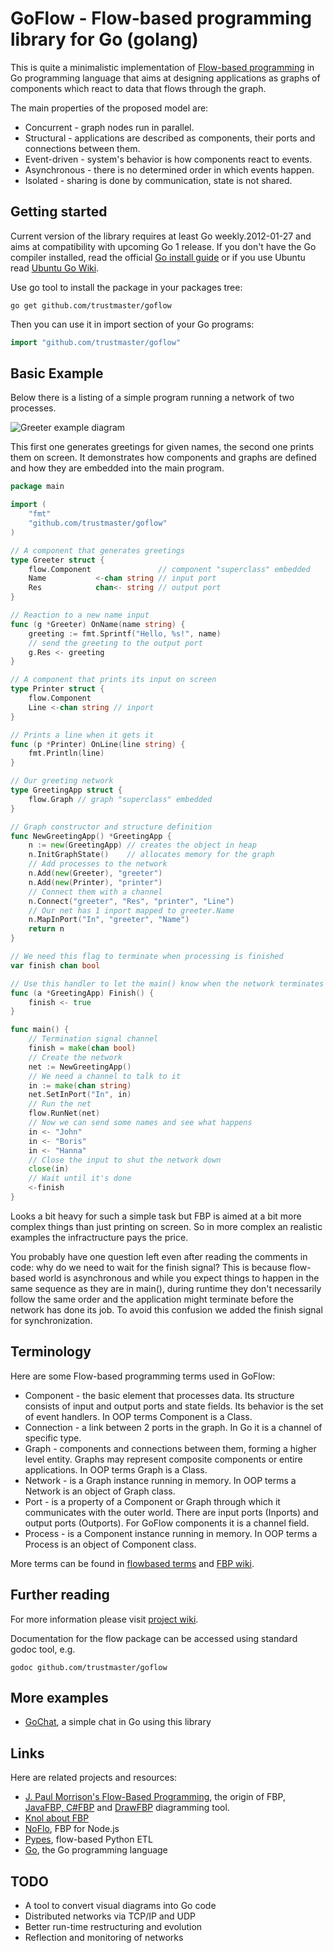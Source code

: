 # GoFlow - Flow-based programming library for Go (golang) #

This is quite a minimalistic implementation of [Flow-based programming](http://en.wikipedia.org/wiki/Flow-based_programming) in Go programming language that aims at designing applications as graphs of components which react to data that flows through the graph.

The main properties of the proposed model are:

* Concurrent - graph nodes run in parallel.
* Structural - applications are described as components, their ports and connections between them.
* Event-driven - system's behavior is how components react to events.
* Asynchronous - there is no determined order in which events happen.
* Isolated - sharing is done by communication, state is not shared.

## Getting started ##

Current version of the library requires at least Go weekly.2012-01-27 and aims at compatibility with upcoming Go 1 release. If you don't have the Go compiler installed, read the official [Go install guide](http://golang.org/doc/install.html) or if you use Ubuntu read [Ubuntu Go Wiki](https://wiki.ubuntu.com/Go).

Use go tool to install the package in your packages tree:

```
go get github.com/trustmaster/goflow
```

Then you can use it in import section of your Go programs:

```go
import "github.com/trustmaster/goflow"
```

## Basic Example ##

Below there is a listing of a simple program running a network of two processes.

![Greeter example diagram](http://flowbased.wdfiles.com/local--files/goflow/goflow-hello.png)

This first one generates greetings for given names, the second one prints them on screen. It demonstrates how components and graphs are defined and how they are embedded into the main program.

```go
package main

import (
	"fmt"
	"github.com/trustmaster/goflow"
)

// A component that generates greetings
type Greeter struct {
	flow.Component               // component "superclass" embedded
	Name           <-chan string // input port
	Res            chan<- string // output port
}

// Reaction to a new name input
func (g *Greeter) OnName(name string) {
	greeting := fmt.Sprintf("Hello, %s!", name)
	// send the greeting to the output port
	g.Res <- greeting
}

// A component that prints its input on screen
type Printer struct {
	flow.Component
	Line <-chan string // inport
}

// Prints a line when it gets it
func (p *Printer) OnLine(line string) {
	fmt.Println(line)
}

// Our greeting network
type GreetingApp struct {
	flow.Graph // graph "superclass" embedded
}

// Graph constructor and structure definition
func NewGreetingApp() *GreetingApp {
	n := new(GreetingApp) // creates the object in heap
	n.InitGraphState()    // allocates memory for the graph
	// Add processes to the network
	n.Add(new(Greeter), "greeter")
	n.Add(new(Printer), "printer")
	// Connect them with a channel
	n.Connect("greeter", "Res", "printer", "Line")
	// Our net has 1 inport mapped to greeter.Name
	n.MapInPort("In", "greeter", "Name")
	return n
}

// We need this flag to terminate when processing is finished
var finish chan bool

// Use this handler to let the main() know when the network terminates
func (a *GreetingApp) Finish() {
	finish <- true
}

func main() {
	// Termination signal channel
	finish = make(chan bool)
	// Create the network
	net := NewGreetingApp()
	// We need a channel to talk to it
	in := make(chan string)
	net.SetInPort("In", in)
	// Run the net
	flow.RunNet(net)
	// Now we can send some names and see what happens
	in <- "John"
	in <- "Boris"
	in <- "Hanna"
	// Close the input to shut the network down
	close(in)
	// Wait until it's done
	<-finish
}
```

Looks a bit heavy for such a simple task but FBP is aimed at a bit more complex things than just printing on screen. So in more complex an realistic examples the infractructure pays the price.

You probably have one question left even after reading the comments in code: why do we need to wait for the finish signal? This is because flow-based world is asynchronous and while you expect things to happen in the same sequence as they are in main(), during runtime they don't necessarily follow the same order and the application might terminate before the network has done its job. To avoid this confusion we added the finish signal for synchronization.

## Terminology ##

Here are some Flow-based programming terms used in GoFlow:

* Component - the basic element that processes data. Its structure consists of input and output ports and state fields. Its behavior is the set of event handlers. In OOP terms Component is a Class.
* Connection - a link between 2 ports in the graph. In Go it is a channel of specific type.
* Graph - components and connections between them, forming a higher level entity. Graphs may represent composite components or entire applications. In OOP terms Graph is a Class.
* Network - is a Graph instance running in memory. In OOP terms a Network is an object of Graph class.
* Port - is a property of a Component or Graph through which it communicates with the outer world. There are input ports (Inports) and output ports (Outports). For GoFlow components it is a channel field.
* Process - is a Component instance running in memory. In OOP terms a Process is an object of Component class.

More terms can be found in [flowbased terms](http://flowbased.org/terms) and [FBP wiki](http://www.jpaulmorrison.com/cgi-bin/wiki.pl?action=index).

## Further reading ##

For more information please visit [project wiki](https://github.com/trustmaster/goflow/wiki).

Documentation for the flow package can be accessed using standard godoc tool, e.g.

```
godoc github.com/trustmaster/goflow
```

## More examples ##

* [GoChat](https://github.com/trustmaster/gochat), a simple chat in Go using this library

## Links ##

Here are related projects and resources:

* [J. Paul Morrison's Flow-Based Programming](http://www.jpaulmorrison.com/fbp/), the origin of FBP, [JavaFBP, C#FBP](http://sourceforge.net/projects/flow-based-pgmg/) and [DrawFBP](http://www.jpaulmorrison.com/fbp/#DrawFBP) diagramming tool.
* [Knol about FBP](http://knol.google.com/k/flow-based-programming)
* [NoFlo](https://github.com/bergie/noflo), FBP for Node.js
* [Pypes](http://www.pypes.org/), flow-based Python ETL
* [Go](http://golang.org/), the Go programming language

## TODO ##

* A tool to convert visual diagrams into Go code
* Distributed networks via TCP/IP and UDP
* Better run-time restructuring and evolution
* Reflection and monitoring of networks
